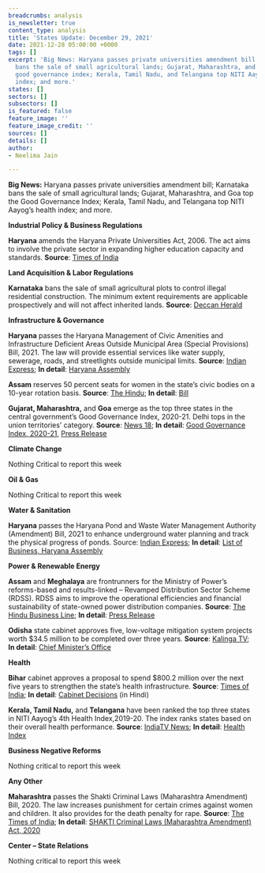 ```yaml
---
breadcrumbs: analysis
is_newsletter: true
content_type: analysis
title: 'States Update: December 29, 2021'
date: 2021-12-28 05:00:00 +0000
tags: []
excerpt: 'Big News: Haryana passes private universities amendment bill; Karnataka
  bans the sale of small agricultural lands; Gujarat, Maharashtra, and Goa top the
  good governance index; Kerala, Tamil Nadu, and Telangana top NITI Aayog’s health
  index; and more.'
states: []
sectors: []
subsectors: []
is_featured: false
feature_image: ''
feature_image_credit: ''
sources: []
details: []
author:
- Neelima Jain

---
```

**Big News:** Haryana passes private universities amendment bill; Karnataka bans the sale of small agricultural lands; Gujarat, Maharashtra, and Goa top the Good Governance Index; Kerala, Tamil Nadu, and Telangana top NITI Aayog’s health index; and more.

**Industrial Policy & Business Regulations**

**Haryana** amends the Haryana Private Universities Act, 2006. The act aims to involve the private sector in expanding higher education capacity and standards. **Source**: [Times of India](https://timesofindia.indiatimes.com/home/education/news/haryana-private-universities-bill-passed/articleshow/88433271.cms)

**Land Acquisition & Labor Regulations**

**Karnataka** bans the sale of small agricultural plots to control illegal residential construction. The minimum extent requirements are applicable prospectively and will not affect inherited lands. **Source**: [Deccan Herald](https://www.deccanherald.com/state/top-karnataka-stories/karnataka-caps-size-of-agricultural-lands-for-sale-1063848.html)

**Infrastructure & Governance**

**Haryana** passes the Haryana Management of Civic Amenities and Infrastructure Deficient Areas Outside Municipal Area (Special Provisions) Bill, 2021. The law will provide essential services like water supply, sewerage, roads, and streetlights outside municipal limits. **Source**: [Indian Express](https://indianexpress.com/article/cities/chandigarh/3-bills-passed-opp-questions-amendment-to-1-on-waste-water-management-7684446/); **In detail**: [Haryana Assembly](https://haryanaassembly.gov.in/wp-content/uploads/2021/12/LOB-22.12.2021.pdf)

**Assam** reserves 50 percent seats for women in the state’s civic bodies on a 10-year rotation basis. **Source**: [The Hindu](https://www.thehindu.com/news/national/other-states/assam-assembly-passes-bills-to-reserve-50-seats-for-women-in-municipalities/article38027569.ece); **In detail**: [Bill](https://assambidhansabha.org/assets/uploads/bills/en/The%20Assam%20Municipal(%20Third%20Amendment)%20Bill,2021_1.PDF)

**Gujarat, Maharashtra,** and **Goa** emerge as the top three states in the central government’s Good Governance Index, 2020-21. Delhi tops in the union territories’ category. **Source**: [News 18](https://www.news18.com/news/india/gujarat-maharashtra-goa-top-centres-good-governance-index-up-shows-big-improvement-4592168.html); **In detail**: [Good Governance Index, 2020-21](https://darpg.gov.in/sites/default/files/GGI_Report_22.12.2021.pdf), [Press Release](https://pib.gov.in/PressReleasePage.aspx?PRID=1785140)

**Climate Change**

Nothing Critical to report this week

**Oil & Gas**

Nothing Critical to report this week

**Water & Sanitation**

**Haryana** passes the Haryana Pond and Waste Water Management Authority (Amendment) Bill, 2021 to enhance underground water planning and track the physical progress of ponds. Source: [Indian Express](https://indianexpress.com/article/cities/chandigarh/3-bills-passed-opp-questions-amendment-to-1-on-waste-water-management-7684446/); **In detail**: [List of Business, Haryana Assembly](https://haryanaassembly.gov.in/wp-content/uploads/2021/12/LOB-22.12.2021.pdf)

**Power & Renewable Energy**

**Assam** and **Meghalaya** are frontrunners for the Ministry of Power’s reforms-based and results-linked – Revamped Distribution Sector Scheme (RDSS). RDSS aims to improve the operational efficiencies and financial sustainability of state-owned power distribution companies. **Source**: [The Hindu Business Line](https://www.thehindubusinessline.com/news/national/assam-meghalaya-frontrunners-for-revamped-power-distribution-scheme/article38046887.ece); **In detail**: [Press Release](https://pib.gov.in/PressReleasePage.aspx?PRID=1785248)

**Odisha** state cabinet approves five, low-voltage mitigation system projects worth $34.5 million to be completed over three years. **Source**: [Kalinga TV](https://kalingatv.com/state/odisha-state-cabinet-approves-13-proposals-rural-low-voltage-issue-to-be-solved/); **In detail**: [Chief Minister’s Office](https://twitter.com/CMO_Odisha/status/1474405013183242244/)

**Health**

**Bihar** cabinet approves a proposal to spend $800.2 million over the next five years to strengthen the state’s health infrastructure. **Source**: [Times of India](https://timesofindia.indiatimes.com/city/patna/bihar-cabinet-oks-expenditure-of-rs-6000-crore-to-boost-health-infrastructure/articleshow/88423319.cms); **In detail**: [Cabinet Decisions](https://state.bihar.gov.in/csd/cache/3/26-Dec-21/SHOW_DOCS/CamScanner%2012-21-2021%2015.56.03.pdf) (in Hindi)

**Kerala, Tamil Nadu,** and **Telangana** have been ranked the top three states in NITI Aayog’s 4th Health Index,2019-20. The index ranks states based on their overall health performance. **Source**: [IndiaTV News](https://www.indiatvnews.com/news/india/kerala-top-state-in-health-performance-uttar-pradesh-worst-niti-aayog-4th-health-index-751383); **In detail**: [Health Index](http://social.niti.gov.in/hlt-ranking)

**Business Negative Reforms**

Nothing critical to report this week

**Any Other**

**Maharashtra** passes the Shakti Criminal Laws (Maharashtra Amendment) Bill, 2020. The law increases punishment for certain crimes against women and children. It also provides for the death penalty for rape. **Source**: [The Times of India](https://timesofindia.indiatimes.com/city/mumbai/maharashtra-assembly-unanimously-oks-shakti-bill-seeking-death-for-rape/articleshow/88463298.cms); **In detail**: [SHAKTI Criminal Laws (Maharashtra Amendment) Act, 2020](https://prsindia.org/files/bills_acts/bills_states/maharashtra/2020/Mah.%20L.A.%20Bill%20no.%2051%20of%202020%20English%20Shakti%20Criminal%20Laws%20(Maharashtra%20Amendment)%20Bill,%202020.pdf)

**Center – State Relations**

Nothing critical to report this week
